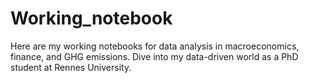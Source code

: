 # Working_notebook
Here are my working notebooks for data analysis in macroeconomics, finance, and GHG emissions. Dive into my data-driven world as a PhD student at Rennes University. 

